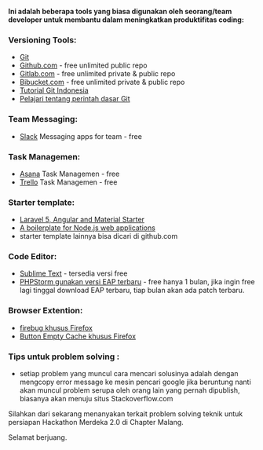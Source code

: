 **Ini adalah beberapa tools yang biasa digunakan oleh seorang/team developer untuk membantu dalam meningkatkan produktifitas coding:**

### Versioning Tools:
* [Git](https://git-scm.com/downloads)
* [Github.com](https://github.com/) - free unlimited public repo
* [Gitlab.com](https://gitlab.com/) - free unlimited private & public repo
* [Bibucket.com](https://bitbucket.com/) - free unlimited private & public repo
* [Tutorial Git Indonesia](https://github.com/endymuhardin/belajarGit)
* [Pelajari tentang perintah dasar Git](http://rogerdudler.github.io/git-guide/)

### Team Messaging:
* [Slack](https://slack.com/) Messaging apps for team - free

### Task Managemen:
* [Asana](https://asana.com/) Task Managemen - free
* [Trello](https://trello.com/) Task Managemen - free

### Starter template:
* [Laravel 5, Angular and Material Starter](https://github.com/cyberid41/laravel5-angular-material-starter)
* [A boilerplate for Node.js web applications](https://github.com/sahat/hackathon-starter)
* starter template lainnya bisa dicari di github.com

### Code Editor:
* [Sublime Text](http://www.sublimetext.com/) - tersedia versi free
* [PHPStorm gunakan versi EAP terbaru](https://confluence.jetbrains.com/display/PhpStorm/PhpStorm+Early+Access+Program) - free hanya 1 bulan, jika ingin free lagi tinggal download EAP terbaru, tiap bulan akan ada patch terbaru.

### Browser Extention:
* [firebug khusus Firefox](https://addons.mozilla.org/en-US/firefox/addon/firebug/)
* [Button Empty Cache khusus Firefox](https://addons.mozilla.org/id/firefox/addon/empty-cache-button/) 


### Tips untuk problem solving :
* setiap problem yang muncul cara mencari solusinya adalah dengan mengcopy error message ke mesin pencari google
jika beruntung nanti akan muncul problem serupa oleh orang lain yang pernah dipublish, biasanya akan menuju situs
Stackoverflow.com

Silahkan dari sekarang menanyakan terkait problem solving teknik untuk persiapan Hackathon Merdeka 2.0 di Chapter Malang.

Selamat berjuang.